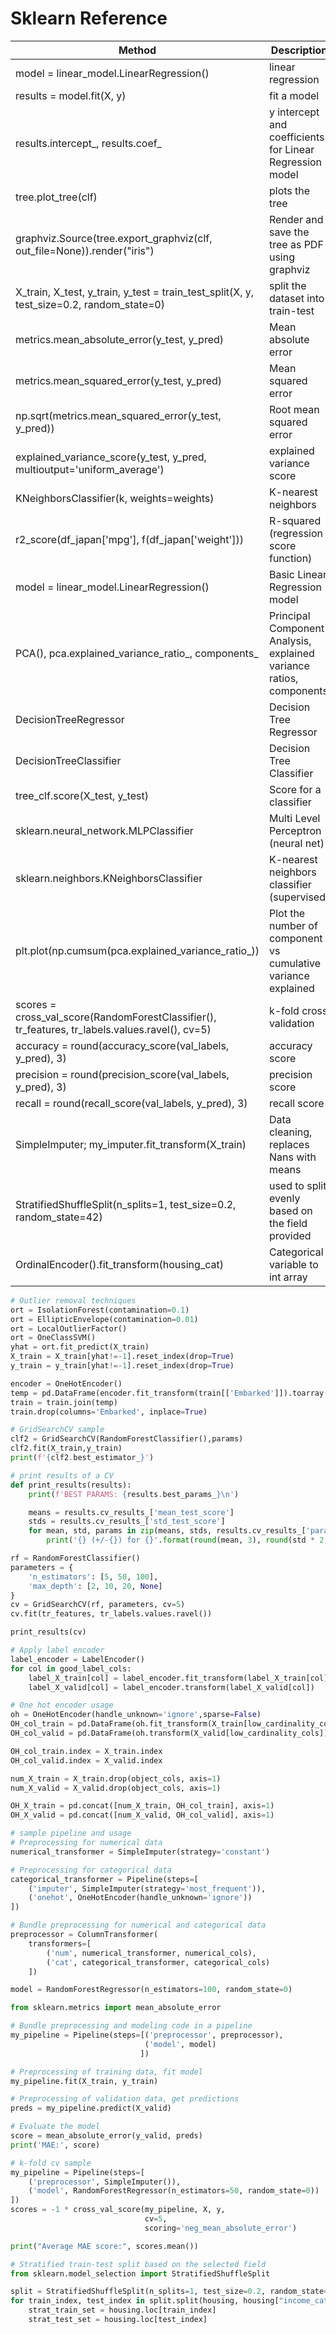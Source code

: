 # Sklearn Reference

| Method                                                                                          | Description                                                         |
| ----------------------------------------------------------------------------------------------- | ------------------------------------------------------------------- |
| model = linear_model.LinearRegression()                                                         | linear regression                                                   |
| results = model.fit(X, y)                                                                       | fit a model                                                         |
| results.intercept_, results.coef_                                                               | y intercept and coefficients for Linear Regression model            |
| tree.plot_tree(clf)                                                                             | plots the tree                                                      |
| graphviz.Source(tree.export_graphviz(clf, out_file=None)).render("iris")                        | Render and save the tree as PDF using graphviz                      |
| X_train, X_test, y_train, y_test = train_test_split(X, y, test_size=0.2, random_state=0)        | split the dataset into train-test                                   |
| metrics.mean_absolute_error(y_test, y_pred)                                                     | Mean absolute error                                                 |
| metrics.mean_squared_error(y_test, y_pred)                                                      | Mean squared error                                                  |
| np.sqrt(metrics.mean_squared_error(y_test, y_pred))                                             | Root mean squared error                                             |
| explained_variance_score(y_test, y_pred, multioutput='uniform_average')                         | explained variance score                                            |
| KNeighborsClassifier(k, weights=weights)                                                        | K-nearest neighbors                                                 |
| r2_score(df_japan['mpg'], f(df_japan['weight']))                                                | R-squared (regression score function)                               |
| model = linear_model.LinearRegression()                                                         | Basic Linear Regression model                                       |
| PCA(), pca.explained_variance_ratio_, components_                                               | Principal Component Analysis, explained variance ratios, components |
| DecisionTreeRegressor                                                                           | Decision Tree Regressor                                             |
| DecisionTreeClassifier                                                                          | Decision Tree Classifier                                            |
| tree_clf.score(X_test, y_test)                                                                  | Score for a classifier                                              |
| sklearn.neural_network.MLPClassifier                                                            | Multi Level Perceptron (neural net)                                 |
| sklearn.neighbors.KNeighborsClassifier                                                          | K-nearest neighbors classifier (supervised)                         |
| plt.plot(np.cumsum(pca.explained_variance_ratio_))                                              | Plot the number of component vs cumulative variance explained       |
| scores = cross_val_score(RandomForestClassifier(), tr_features, tr_labels.values.ravel(), cv=5) | k-fold cross validation                                             |
| accuracy = round(accuracy_score(val_labels, y_pred), 3)                                         | accuracy score                                                      |
| precision = round(precision_score(val_labels, y_pred), 3)                                       | precision score                                                     |
| recall = round(recall_score(val_labels, y_pred), 3)                                             | recall score                                                        |
| SimpleImputer; my_imputer.fit_transform(X_train)                                                | Data cleaning, replaces Nans with means                             |
| StratifiedShuffleSplit(n_splits=1, test_size=0.2, random_state=42)                              | used to split evenly based on the field provided                    |
| OrdinalEncoder().fit_transform(housing_cat)                                                     | Categorical variable to int array                                   |

```python
# Outlier removal techniques
ort = IsolationForest(contamination=0.1)
ort = EllipticEnvelope(contamination=0.01)
ort = LocalOutlierFactor()
ort = OneClassSVM()
yhat = ort.fit_predict(X_train)
X_train = X_train[yhat!=-1].reset_index(drop=True)
y_train = y_train[yhat!=-1].reset_index(drop=True)
```

```python
encoder = OneHotEncoder()
temp = pd.DataFrame(encoder.fit_transform(train[['Embarked']]).toarray(), columns=['S', 'C', 'Q'])
train = train.join(temp)
train.drop(columns='Embarked', inplace=True)
```

```python
# GridSearchCV sample
clf2 = GridSearchCV(RandomForestClassifier(),params)
clf2.fit(X_train,y_train)
print(f'{clf2.best_estimator_}')
```

```python
# print results of a CV
def print_results(results):
    print(f'BEST PARAMS: {results.best_params_}\n')

    means = results.cv_results_['mean_test_score']
    stds = results.cv_results_['std_test_score']
    for mean, std, params in zip(means, stds, results.cv_results_['params']):
        print('{} (+/-{}) for {}'.format(round(mean, 3), round(std * 2, 3), params))

rf = RandomForestClassifier()
parameters = {
    'n_estimators': [5, 50, 100],
    'max_depth': [2, 10, 20, None]
}
cv = GridSearchCV(rf, parameters, cv=5)
cv.fit(tr_features, tr_labels.values.ravel())

print_results(cv)
```

```python
# Apply label encoder
label_encoder = LabelEncoder()
for col in good_label_cols:
    label_X_train[col] = label_encoder.fit_transform(label_X_train[col])
    label_X_valid[col] = label_encoder.transform(label_X_valid[col])
```

```python
# One hot encoder usage
oh = OneHotEncoder(handle_unknown='ignore',sparse=False)
OH_col_train = pd.DataFrame(oh.fit_transform(X_train[low_cardinality_cols]))
OH_col_valid = pd.DataFrame(oh.transform(X_valid[low_cardinality_cols]))

OH_col_train.index = X_train.index
OH_col_valid.index = X_valid.index

num_X_train = X_train.drop(object_cols, axis=1)
num_X_valid = X_valid.drop(object_cols, axis=1)

OH_X_train = pd.concat([num_X_train, OH_col_train], axis=1)
OH_X_valid = pd.concat([num_X_valid, OH_col_valid], axis=1)
```

```python
# sample pipeline and usage
# Preprocessing for numerical data
numerical_transformer = SimpleImputer(strategy='constant')

# Preprocessing for categorical data
categorical_transformer = Pipeline(steps=[
    ('imputer', SimpleImputer(strategy='most_frequent')),
    ('onehot', OneHotEncoder(handle_unknown='ignore'))
])

# Bundle preprocessing for numerical and categorical data
preprocessor = ColumnTransformer(
    transformers=[
        ('num', numerical_transformer, numerical_cols),
        ('cat', categorical_transformer, categorical_cols)
    ])

model = RandomForestRegressor(n_estimators=100, random_state=0)

from sklearn.metrics import mean_absolute_error

# Bundle preprocessing and modeling code in a pipeline
my_pipeline = Pipeline(steps=[('preprocessor', preprocessor),
                              ('model', model)
                             ])

# Preprocessing of training data, fit model 
my_pipeline.fit(X_train, y_train)

# Preprocessing of validation data, get predictions
preds = my_pipeline.predict(X_valid)

# Evaluate the model
score = mean_absolute_error(y_valid, preds)
print('MAE:', score)
```

```python
# k-fold cv sample
my_pipeline = Pipeline(steps=[
    ('preprocessor', SimpleImputer()),
    ('model', RandomForestRegressor(n_estimators=50, random_state=0))
])
scores = -1 * cross_val_score(my_pipeline, X, y,
                              cv=5,
                              scoring='neg_mean_absolute_error')

print("Average MAE score:", scores.mean())
```

```python
# Stratified train-test split based on the selected field
from sklearn.model_selection import StratifiedShuffleSplit

split = StratifiedShuffleSplit(n_splits=1, test_size=0.2, random_state=42)
for train_index, test_index in split.split(housing, housing["income_cat"]):
    strat_train_set = housing.loc[train_index]
    strat_test_set = housing.loc[test_index]
```
